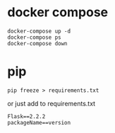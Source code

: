 # docker compose
```
docker-compose up -d
docker-compose ps
docker-compose down 
```
# pip 
```
pip freeze > requirements.txt
```
or 
just add to requirements.txt
```
Flask==2.2.2
packageName==version
```
